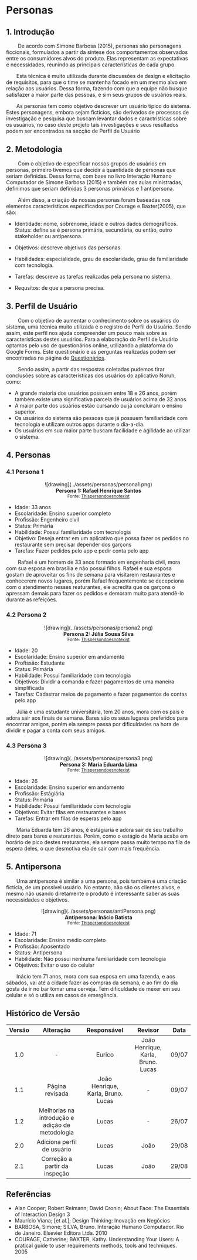 # Personas

## 1. Introdução
</p>&emsp;&emsp; De acordo com Simone Barbosa (2015), personas são personagens ficcionais, formulados a partir da síntese dos comportamentos observados entre os consumidores alvos do produto. Elas representam as expectativas e necessidades, reunindo as principais características de cada grupo.</p>

&emsp;&emsp;Esta técnica é muito utilizada durante discussões de design e elicitação de requisitos, para que o time se mantenha focado em um mesmo alvo em relação aos usuários. Dessa forma, fazendo com que a equipe não busque satisfazer a maior parte das pessoas, e sim seus grupos de usuários reais.

&emsp;&emsp;As personas tem como objetivo descrever um usuário típico do sistema. Estes personagens, embora sejam fictícios, são derivados de processos de investigação e pesquisa que buscam levantar dados e caractrísticas sobre os usuários, no caso deste projeto tais investigações e seus resultados podem ser encontrados na secção de Perfil de Usuário

## 2. Metodologia
&emsp;&emsp; Com o objetivo de especificar nossos grupos de usuários em personas, primeiro tivemos que decidir a quantidade de personas que seriam definidas. Dessa forma, com base no livro Interação Humano Computador de Simone Barbosa (2015) e também nas aulas ministradas, definimos que seriam definidas 3 personas primárias e 1 antipersona.

&emsp;&emsp; Além disso, a criação de nossas personas foram baseadas nos elementos característicos especificados por Courage e Baxter(2005), que são:

- Identidade: nome, sobrenome, idade e outros dados demográficos.
Status: define se é persona primária, secundária, ou então, outro stakeholder ou antipersona.

- Objetivos: descreve objetivos das personas.

- Habilidades: especialidade, grau de escolaridade, grau de familiaridade com tecnologia.

- Tarefas: descreve as tarefas realizadas pela persona no sistema.

- Requsitos: de que a persona precisa.


## 3. Perfil de Usuário
&emsp;&emsp; Com o objetivo de aumentar o conhecimento sobre os usuários do sistema, uma técnica muito utilizada é o registro do Perfil do Usuário. Sendo assim, este perfil nos ajuda compreender um pouco mais sobre as características destes usuários. Para a elaboração do Perfil de Usuário optamos pelo uso de questionários online, utilizando a plataforma do Google Forms. Este questionário e as perguntas realizadas podem ser encontradas na página de [Questionários](./tecnicas/questionario.md).

&emsp;&emsp; Sendo assim, a partir das respostas coletadas pudemos tirar conclusões sobre as características dos usuários do aplicativo Noruh, como:

- A grande maioria dos usuários possuem entre 18 e 26 anos, porém também existe uma significativa parcela de usuários acima de 32 anos.
- A maior parte dos usuários estão cursando ou já concluiram o ensino superior.
- Os usuários do sistema são pessoas que já possuem familiaridade com tecnologia e utilizam outros apps durante o dia-a-dia.
- Os usuários em sua maior parte buscam facilidade e agilidade ao utilizar o sistema.

## 4. Personas
### 4.1 Persona 1
<center>
 ![drawing](../assets/personas/persona1.png)
</center>

<figcaption align='center'>
    <b>Persona 1: Rafael Henrique Santos</b>
    <br><small>Fonte: <a href='https://thispersondoesnotexist.com/'>Thispersondoesnotexist</a> </small>
</figcaption>

 - Idade: 33 anos
 - Escolaridade: Ensino superior completo
 - Profissão: Engenheiro civil
 - Status: Primária
 - Habilidade: Possui familiaridade com tecnologia
 - Objetivo: Deseja entrar em um aplicativo que possa fazer os pedidos no restaurante sem precisar depender dos garçons
 - Tarefas: Fazer pedidos pelo app e pedir conta pelo app

 &emsp;&emsp; Rafael é um homem de 33 anos formado em engenharia civil, mora com sua esposa em brasília e não possui filhos. Rafael e sua esposa gostam de aproveitar os fins de semana para visitarem restaurantes e conhecerem novos lugares, porém Rafael frequentemente se decepciona com o atendimento nesses reaturantes, ele acredita que os garçons o apressam demais para fazer os pedidos e demoram muito para atendê-lo durante as refeições. 

### 4.2 Persona 2
<center>
 ![drawing](../assets/personas/persona2.png)
</center>

<figcaption align='center'>
    <b>Persona 2: Júlia Sousa Silva</b>
    <br><small>Fonte: <a href='https://thispersondoesnotexist.com/'>Thispersondoesnotexist</a> </small>
</figcaption>


- Idade: 20
- Escolaridade: Ensino superior em andamento
- Profissão: Estudante
- Status: Primária
- Habilidade: Possui familiaridade com tecnologia
- Objetivos: Dividir a comanda e fazer pagamentos de uma maneira simplificada
- Tarefas: Cadastrar meios de pagamento e fazer pagamentos de contas pelo app

&emsp;&emsp;Júlia é uma estudante universitária, tem 20 anos, mora com os pais e adora sair aos finais de semana. Bares são os seus lugares preferidos para encontrar amigos, porém ela sempre passa por dificuldades na hora de dividir e pagar a conta com seus amigos.
### 4.3 Persona 3
<center>
 ![drawing](../assets/personas/persona3.png)
</center>
 <figcaption align='center'>
    <b>Persona 3: Maria Eduarda Lima</b>
    <br><small>Fonte: <a href='https://thispersondoesnotexist.com/'>Thispersondoesnotexist</a> </small>
</figcaption>


 - Idade: 26
 - Escolaridade: Ensino superior em andamento
 - Profissão: Estágiária
 - Status: Primária
 - Habilidade: Possui familiaridade com tecnologia
 - Objetivos: Evitar filas em restaurantes e bares
 - Tarefas: Entrar em filas de esperas pelo app

 &emsp;&emsp;Maria Eduarda tem 26 anos, é estágiaria e adora sair de seu trabalho direto para bares e reaturantes. Porém, como o estágio de Maria acaba em horário de pico destes reaturantes, ela sempre passa muito tempo na fila de espera deles, o que desmotiva ela de sair com mais frequência. 

## 5. Antipersona

 <p>&emsp;&emsp;Uma antipersona é similar a uma persona, pois também é uma criação fictícia, de um possível usuário. No entanto, não são os clientes alvos, e mesmo não usando diretamente o produto é interessante saber as suas necessidades e objetivos.</p>

 <center>
 ![drawing](../assets/personas/antiPersona.png)
 </center>

 <figcaption align='center'>
    <b>Antipersona: Inácio Batista</b>
    <br><small>Fonte: <a href='https://thispersondoesnotexist.com/'>Thispersondoesnotexist</a> </small>
</figcaption>


 - Idade: 71
 - Escolaridade: Ensino médio completo
 - Profissão: Aposentado 
 - Status: Antipersona
 - Habilidade: Não possui nenhuma familiaridade com tecnologia
 - Objetivos: Evitar o uso do celular 

 &emsp;&emsp;Inácio tem 71 anos, mora com sua esposa em uma fazenda, e aos sábados, vai até a cidade fazer as compras da semana, e ao fim do dia gosta de ir no bar tomar uma cerveja. Tem dificuldade de mexer em seu celular e só o utiliza em casos de emergência.


## Histórico de Versão

| Versão |                Alteração               | Responsável |         Revisor        |  Data |
|:------:|:--------------------------------------:|:-----------:|:----------------------:|:-----:|
|   1.0  |                    -                   |    Eurico  | João Henrique, Karla, Bruno. Lucas | 09/07 |
|   1.1  |  Página revisada                   |    João Henrique, Karla, Bruno. Lucas  | - | 09/07 |
|   1.2  |  Melhorias na introdução e adição de metodologia                  |    Lucas  | - | 26/07 |
|   2.0  |  Adiciona perfil de usuário                 |    Lucas  | João | 29/08 |
|   2.1  |  Correção a partir da inspeção                 |    Lucas  | João | 29/08 |

## Referências
- Alan Cooper; Robert Reimann; David Cronin; About Face: The Essentials of Interaction Design 3
- Maurício Viana; [et al.]; Design Thinking: Inovação em Negócios
- BARBOSA, Simone; SILVA, Bruno. Interação Humano Computador. Rio de Janeiro. Elsevier Editora Ltda. 2010
- COURAGE, Catherine; BAXTER, Kathy. Understanding Your Users: A pratical guide to user requirements methods, tools and techniques. 2005